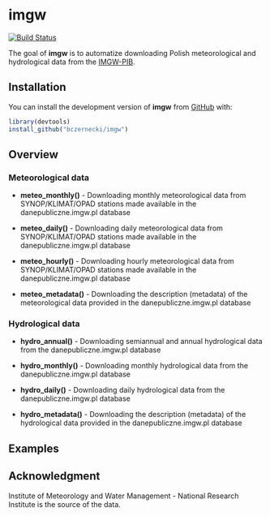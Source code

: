 
<!-- README.md is generated from README.Rmd. Please edit that file -->
imgw
====

[![Build Status](https://travis-ci.org/bczernecki/imgw.png?branch=master)](https://travis-ci.org/bczernecki/imgw)

The goal of **imgw** is to automatize downloading Polish meteorological and hydrological data from the [IMGW-PIB](https://dane.imgw.pl/).

Installation
------------

<!-- You can install the released version of imgw from [CRAN](https://CRAN.R-project.org) with: -->
<!-- ``` r -->
<!-- install.packages("imgw") -->
<!-- ``` -->
You can install the development version of **imgw** from [GitHub](https://github.com/bczernecki/imgw) with:

``` r
library(devtools)
install_github("bczernecki/imgw")
```

Overview
--------

### Meteorological data

-   **meteo\_monthly()** - Downloading monthly meteorological data from SYNOP/KLIMAT/OPAD stations made available in the danepubliczne.imgw.pl database

-   **meteo\_daily()** - Downloading daily meteorological data from SYNOP/KLIMAT/OPAD stations made available in the danepubliczne.imgw.pl database

-   **meteo\_hourly()** - Downloading hourly meteorological data from SYNOP/KLIMAT/OPAD stations made available in the danepubliczne.imgw.pl database

-   **meteo\_metadata()** - Downloading the description (metadata) of the meteorological data provided in the danepubliczne.imgw.pl database <!-- By default, the function returns a list or data frame for a selected subset. --> <!--lista czy ramka??-->

### Hydrological data

-   **hydro\_annual()** - Downloading semiannual and annual hydrological data from the danepubliczne.imgw.pl database

-   **hydro\_monthly()** - Downloading monthly hydrological data from the danepubliczne.imgw.pl database

-   **hydro\_daily()** - Downloading daily hydrological data from the danepubliczne.imgw.pl database

-   **hydro\_metadata()** - Downloading the description (metadata) of the hydrological data provided in the danepubliczne.imgw.pl database

Examples
--------

Acknowledgment
--------------

Institute of Meteorology and Water Management - National Research Institute is the source of the data.
